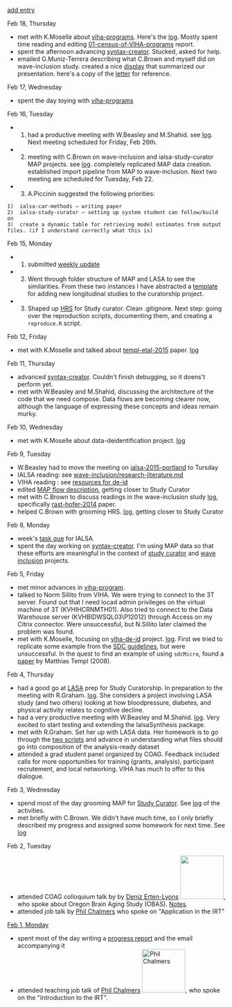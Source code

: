[add entry](https://github.com/andkov/about/edit/master/2016/feb/README.md)

Feb 18, Thursday
- met with K.Moselle about  [viha-programs](https://github.com/IHACRU/VIHA-programs). Here's the [log](https://github.com/IHACRU/viha-programs/issues/18). Mostly spent time reading and editing [01-census-of-VIHA-programs](https://github.com/IHACRU/viha-programs/tree/master/reports/01-census-of-VIHA-programs) report. 
- spent the afternoon advancing [syntax-creator](https://github.com/IALSA/ialsa-2015-portland-stencil/issues/16). Stucked, asked for help.  
- emailed G.Muniz-Terrera describing what C.Brown and myself did on wave-inclusion study. created a nice [display](https://github.com/IALSA/wave-inclusion/blob/master/reports/kb_fans_waves/grip_numbercomp/README.md) that summarized our presentation. here's a copy of the [letter]() for reference.


Feb 17, Wednesday
- spent the day toying with [viha-programs](https://github.com/IHACRU/VIHA-programs)

Feb 16, Tuesday   
- 1. had a productive meeting with W.Beasley and M.Shahid. see [log](https://github.com/IALSA/ialsa-2015-portland-stencil/issues/21). Next meeting scheduled for Friday, Feb 26th.       
- 2. meeting with C.Brown on wave-inclusion and ialsa-study-curator MAP projects. see [log](https://github.com/IALSA/wave-inclusion/issues/12).  completely replicated MAP data creation. established import pipeline from MAP to wave-inclusion. Next two meeting are scheduled for Tuesday, Feb 22. 
- 3. A.Piccinin suggested the following priorities:   
```
1)	ialsa-car-methods – writing paper
2)	ialsa-study-curator – setting up system student can follow/build on
3)	create a dynamic table for retrieving model estimates from output files. (if I understand correctly what this is)
```


Feb 15, Monday
 - 1. submitted [weekly update](https://github.com/andkov/about/blob/master/2016/feb/2016-02-15-simple-report.md)  
 - 2. Went through folder structure of MAP and LASA to see the similarities. From these two instances I have abstracted a [template](https://github.com/IALSA/ialsa-study-curator/tree/new-study-template) for adding new longitudinal studies to the curatorship project.  
 - 3. Shaped up [HRS](https://github.com/IALSA/HRS) for Study curator. Clean .gitignore. Next step: going over the reproduction scripts, documenting them, and creating a `reproduce.R` script.

Feb 12, Friday
- met with K.Moselle and talked about [templ-etal-2015](http://www.jstatsoft.org/article/view/v067i04/v67i04.pdf) paper. [log](https://github.com/IHACRU/viha-de-id/issues/7)

Feb 11, Thursday
- advanced [syntax-creator](https://github.com/IALSA/ialsa-2015-portland-stencil/issues/16). Couldn't finish debugging, so it doens't perform yet. 
- met with W.Beasley and M.Shahid, discussing the architecture of the code that we need compose. Data flows are becoming clearer now, although the language of expressing these concepts and ideas remain murky. 

Feb 10, Wednesday
 - met with K.Moselle about data-deidentification project. [log](https://github.com/IHACRU/viha-de-id/issues/6)

Feb 9, Tuesday
* W.Beasley had to move the meeting on [ialsa-2015-portland]() to Tursday
* IALSA reading: see [wave-inclusion/research-literature.md](https://github.com/IALSA/wave-inclusion/blob/master/research-literature.md)  
* VIHA reading : see [resources for de-id](https://github.com/IHACRU/viha-de-id/issues/2)  
* edited [MAP flow description](https://github.com/IALSA/MAP/blob/master/flow-description.md), getting closer to Study Curator  
* met with C.Brown to discuss readings in the wave-inclusion study [log](https://github.com/IALSA/wave-inclusion/issues/11), specifically [rast-hofer-2014](https://github.com/IALSA/wave-inclusion/tree/master/literature/rast-hofer-2014) paper.  
* helped C.Brown with grooming HRS. [log](https://github.com/IALSA/HRS/issues/3), getting closer to Study Curator
  

Feb 8, Monday  
* week's [task que](https://github.com/andkov/about/blob/master/2016/feb/2016-02-15-progress-report.md) for IALSA.  
* spent the day working on [syntax-creator](https://github.com/IALSA/ialsa-2015-portland-stencil/issues/16). I'm using MAP data so that these efforts are meaningful in the context of [study curator](https://github.com/IALSA/ialsa-study-curator) and [wave inclusion](https://github.com/IALSA/wave-inclusion) projects.   

Feb 5, Friday
- met minor advances in [viha-program](https://github.com/IHACRU/viha-programs/tree/master/reports/04-how-old-relatesto-new).  
- talked to Norm Sillito from VIHA. We were trying to connect to the 3T server. Found out that I need locad admin privileges on the virtual machine of 3T (KVHIHCRNMTH01). Also tried to connect to the Data Warehouse server (KVHBIDWSQL03\P12012) through Access on my Citrix connector. Were unsuccessful, but N.Sillito later claimed the problem was found. 
- met with K.Moselle, focusing on  [viha-de-id](https://github.com/IHACRU/viha-de-id) project. [log](https://github.com/IHACRU/viha-de-id/issues/5). First we tried to replicate some example from the [SDC guidelines](https://cran.r-project.org/web/packages/sdcMicro/vignettes/sdc_guidelines.pdf), but were unsuccessful.  In the quest to find an example of using `sdcMicro`, found a [paper](http://www.tdp.cat/issues/tdp.a004a08.pdf) by Matthias Templ (2008).   

Feb 4, Thursday

- had a good go at [LASA](https://github.com/IALSA/LASA) prep for Study Curatorship. In preparation to the meeting with R.Graham. [log](https://github.com/IALSA/LASA/issues/5). She considers a project involving LASA study (and two others) looking at how bloodpressure, diabetes, and physical activity relates to cognitive decline.   
- had a very productive meeting with W.Beasley and M.Shahid. [log](https://github.com/IALSA/ialsa-2015-portland-stencil/issues/15). Very excited to start testing and extending the IalsaSynthesis package.
- met with R.Graham. Set her up with LASA data. Her homework is to go through the [two scripts](https://github.com/IALSA/LASA/tree/master/scripts/users/r-graham) and advance in understanding what files should go into composition of the analysis-ready dataset  
- attended a grad student panel organized by COAG. Feedback included calls for more opportunities for training  (grants, analysis), participant recrutement, and local networking. VIHA has much to offer to this dialogue. 

Feb 3, Wednesday  
- spend most of the day grooming MAP for [Study Curator](https://github.com/IALSA/ialsa-study-curator). See [log](https://github.com/IALSA/MAP/issues/16) of the activities.    
-  met briefly with C.Brown. We didn't have much time, so I only briefly described my progress and assigned some homework for next time. See [log](https://github.com/IALSA/MAP/issues/16)

Feb 2, Tuesday   
- attended COAG colloquium talk by by [Deniz Erten-Lyons](http://www.ohsu.edu/xd/research/centers-institutes/neurology/alzheimers/faculty-staff/erten-lyons.cfm) <img src="http://www.ohsu.edu/xd/research/centers-institutes/neurology/alzheimers/faculty-staff/images/Erten-Lyons-Headshot.jpg" width="100px">, who spoke about Oregon Brain Aging Study (OBAS). [Notes](https://github.com/andkov/about/blob/master/2016/feb/2016-02-02.md).  
- attended job talk by [Phil Chalmers](https://github.com/philchalmers) who spoke on "Application in the IRT"  

[Feb 1, Monday]()
- spent most of the day writing a [progress report](https://github.com/andkov/about/blob/master/2016/feb/2016-02-01-progress-report.md) and the email accompanying it
- attended teaching job talk of [Phil Chalmers](https://github.com/philchalmers) <img src="http://www.isryorku.ca/wp-content/uploads/bfi_thumb/Phil-Chalmers-mh7j5i1akqmhwb7zvbr0p4fpy042zleh6kcfu70bm8.png" alt="Phil Chalmers" width="100">, who spoke on the "Introduction to the IRT". 






